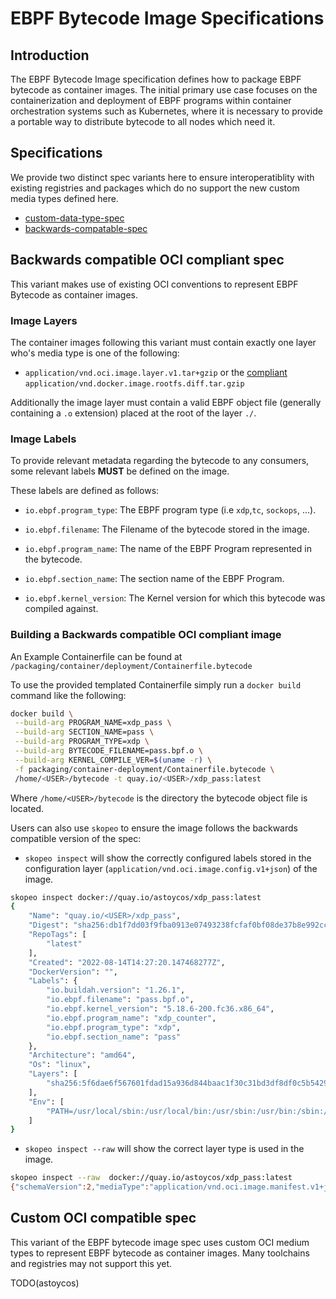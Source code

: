 # EBPF Bytecode Image Specifications

## Introduction

The EBPF Bytecode Image specification defines how to package EBPF bytecode
as container images. The initial primary use case focuses on the containerization
and deployment of EBPF programs within container orchestration systems such as
Kubernetes, where it is necessary to provide a portable way to distribute
bytecode to all nodes which need it.

## Specifications

We provide two distinct spec variants here to ensure interoperatiblity with existing registries
and packages which do no support the new custom media types defined here.

- [custom-data-type-spec](#custom-oci-compatible-spec)
- [backwards-compatable-spec](#backwards-compatible-oci-compliant-spec)

## Backwards compatible OCI compliant spec

This variant makes use of existing OCI conventions to represent EBPF Bytecode
as container images.

### Image Layers

The container images following this variant must contain exactly one layer who's
media type is one of the following:

- `application/vnd.oci.image.layer.v1.tar+gzip` or the [compliant](https://github.com/opencontainers/image-spec/blob/main/media-types.md#applicationvndociimagelayerv1targzip) `application/vnd.docker.image.rootfs.diff.tar.gzip`

Additionally the image layer must contain a valid EBPF object file (generally containing
a `.o` extension) placed at the root of the layer `./`.

### Image Labels

To provide relevant metadata regarding the bytecode to any consumers, some relevant labels
**MUST** be defined on the image.

These labels are defined as follows:

- `io.ebpf.program_type`: The EBPF program type (i.e `xdp`,`tc`, `sockops`, ...).

- `io.ebpf.filename`: The Filename of the bytecode stored in the image.

- `io.ebpf.program_name`: The name of the EBPF Program represented in the bytecode.

- `io.ebpf.section_name`: The section name of the EBPF Program.

- `io.ebpf.kernel_version`: The Kernel version for which this bytecode was compiled
against.

### Building a Backwards compatible OCI compliant image

An Example Containerfile can be found at `/packaging/container/deployment/Containerfile.bytecode`

To use the provided templated Containerfile simply run a `docker build` command
like the following:

```bash
docker build \
 --build-arg PROGRAM_NAME=xdp_pass \
 --build-arg SECTION_NAME=pass \
 --build-arg PROGRAM_TYPE=xdp \
 --build-arg BYTECODE_FILENAME=pass.bpf.o \
 --build-arg KERNEL_COMPILE_VER=$(uname -r) \
 -f packaging/container-deployment/Containerfile.bytecode \
 /home/<USER>/bytecode -t quay.io/<USER>/xdp_pass:latest
```
Where `/home/<USER>/bytecode` is the directory the bytecode object file is located.


Users can also use `skopeo` to ensure the image follows the
backwards compatible version of the spec:

- `skopeo inspect` will show the correctly configured labels stored in the
configuration layer (`application/vnd.oci.image.config.v1+json`) of the image.

```bash
skopeo inspect docker://quay.io/astoycos/xdp_pass:latest
{
    "Name": "quay.io/<USER>/xdp_pass",
    "Digest": "sha256:db1f7dd03f9fba0913e07493238fcfaf0bf08de37b8e992cc5902775dfb9086a",
    "RepoTags": [
        "latest"
    ],
    "Created": "2022-08-14T14:27:20.147468277Z",
    "DockerVersion": "",
    "Labels": {
        "io.buildah.version": "1.26.1",
        "io.ebpf.filename": "pass.bpf.o",
        "io.ebpf.kernel_version": "5.18.6-200.fc36.x86_64",
        "io.ebpf.program_name": "xdp_counter",
        "io.ebpf.program_type": "xdp",
        "io.ebpf.section_name": "pass"
    },
    "Architecture": "amd64",
    "Os": "linux",
    "Layers": [
        "sha256:5f6dae6f567601fdad15a936d844baac1f30c31bd3df8df0c5b5429f3e048000"
    ],
    "Env": [
        "PATH=/usr/local/sbin:/usr/local/bin:/usr/sbin:/usr/bin:/sbin:/bin"
    ]
}
```

- `skopeo inspect --raw` will show the correct layer type is used in the image.

```bash
skopeo inspect --raw  docker://quay.io/astoycos/xdp_pass:latest
{"schemaVersion":2,"mediaType":"application/vnd.oci.image.manifest.v1+json","config":{"mediaType":"application/vnd.oci.image.config.v1+json","digest":"sha256:ff4108b8405a877b2df3e06f9287c509b9d62d6c241c9a5213d81a9abee80361","size":2385},"layers":[{"mediaType":"application/vnd.oci.image.layer.v1.tar+gzip","digest":"sha256:5f6dae6f567601fdad15a936d844baac1f30c31bd3df8df0c5b5429f3e048000","size":1539}],"annotations":{"org.opencontainers.image.base.digest":"sha256:86b59a6cf7046c624c47e40a5618b383d763be712df2c0e7aaf9391c2c9ef559","org.opencontainers.image.base.name":""}}
```

## Custom OCI compatible spec

This variant of the EBPF bytecode image spec uses custom OCI medium types
to represent EBPF bytecode as container images. Many toolchains and registries
may not support this yet.

TODO(astoycos)